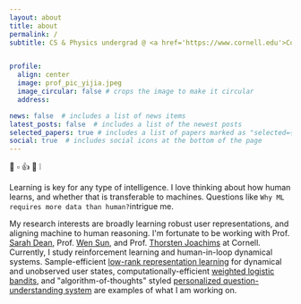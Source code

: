 ```yaml
---
layout: about
title: about
permalink: /
subtitle: CS & Physics undergrad @ <a href='https://www.cornell.edu'>Cornell</a>. 问心无愧.


profile:
  align: center
  image: prof_pic_yijia.jpeg
  image_circular: false # crops the image to make it circular
  address: 

news: false  # includes a list of news items
latest_posts: false  # includes a list of the newest posts
selected_papers: true # includes a list of papers marked as "selected={true}"
social: true  # includes social icons at the bottom of the page
---
```


👋 ▫️ 👍 👀 ❕

Learning is key for any type of intelligence. I love thinking about how human learns, and whether that is transferable to machines. Questions like `Why ML requires more data than human?`intrigue me.

My research interests are broadly learning robust user representations, and aligning machine to human reasoning. I'm fortunate to be working with Prof. [Sarah Dean](https://sdean.website), Prof. [Wen Sun](https://wensun.github.io), and Prof. [Thorsten Joachims](https://www.cs.cornell.edu/people/tj/) at Cornell. Currently, I study reinforcement learning and human-in-loop dynamical systems. Sample-efficient [low-rank representation learning](https://github.com/DaiYijia02/lowrank-representation-deep-learning-recsys) for dynamical and unobserved user states, computationally-efficient [weighted logistic bandits](https://github.com/DaiYijia02/weighted-logistic-bandit), and "algorithm-of-thoughts" styled [personalized question-understanding system](https://github.com/DaiYijia02/wise-person) are examples of what I am working on.
